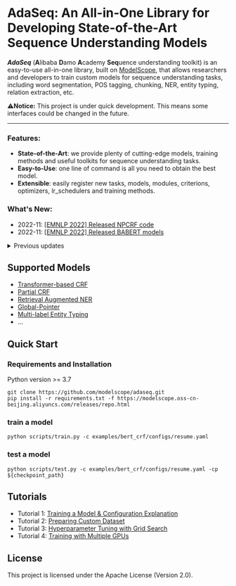 # AdaSeq: An All-in-One Library for Developing State-of-the-Art Sequence Understanding Models
***AdaSeq*** (**A**libaba **D**amo **A**cademy **Seq**uence understanding toolkit) is an easy-to-use all-in-one library, built on [ModelScope](https://modelscope.cn/home), that allows researchers and developers to train custom models for sequence understanding tasks, including word segmentation, POS tagging, chunking, NER, entity typing, relation extraction, etc.

⚠️**Notice:** This project is under quick development. This means some interfaces could be changed in the future.

---

### Features:
- **State-of-the-Art**: we provide plenty of cutting-edge models, training methods and useful toolkits for sequence understanding tasks.
- **Easy-to-Use**: one line of command is all you need to obtain the best model.
- **Extensible**: easily register new tasks, models, modules, criterions, optimizers, lr_schedulers and training methods.

### What's New:
- 2022-11: [[EMNLP 2022] Released NPCRF code](./examples/NPCRF)
- 2022-11: [[EMNLP 2022] Released BABERT models](./examples/babert)

<details>
<summary>Previous updates</summary>
</details>

## Supported Models
- [Transformer-based CRF](./examples/bert_crf)
- [Partial CRF](./examples/partial_bert_crf)
- [Retrieval Augmented NER](./examples/RaNER)
- [Global-Pointer](./examples/global_pointer)
- [Multi-label Entity Typing](./examples/entity_typing)
- ...

## Quick Start
### Requirements and Installation
Python version >= 3.7
```
git clone https://github.com/modelscope/adaseq.git
pip install -r requirements.txt -f https://modelscope.oss-cn-beijing.aliyuncs.com/releases/repo.html
```

### train a model
```
python scripts/train.py -c examples/bert_crf/configs/resume.yaml
```

### test a model
```
python scripts/test.py -c examples/bert_crf/configs/resume.yaml -cp ${checkpoint_path}
```

## Tutorials
- Tutorial 1: [Training a Model & Configuration Explanation](./docs/tutorials/training_a_model.md)
- Tutorial 2: [Preparing Custom Dataset](./docs/tutorials/preparing_custom_dataset.md)
- Tutorial 3: [Hyperparameter Tuning with Grid Search](./docs/tutorials/hyperparameter_tuning_with_grid_search.md)
- Tutorial 4: [Training with Multiple GPUs](./docs/tutorials/training_with_multiple_gpus.md)

## License
This project is licensed under the Apache License (Version 2.0).
